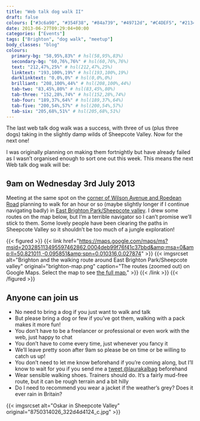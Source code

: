 ```yaml
---
title: "Web talk dog walk II"
draft: false
colours: ["#3c6a90", "#354F38", "#84a739", "#49712d", "#C4DEF5", "#213413", "#E2C69E"]
date: 2013-06-27T09:29:04+00:00
categories: ["Events"]
tags: ["Brighton", "dog walk", "meetup"]
body_classes: "blog"
colours:
  primary-bg: "58,95%,83%" # hsl(58,95%,83%)
  secondary-bg: "60,76%,76%" # hsl(60,76%,76%)
  text: "212,47%,25%" # hsl(212,47%,25%)
  linktext: "193,100%,19%" # hsl(193,100%,19%)
  darklinktext: "0,0%,0%" # hsl(0,0%,0%)
  brilliant: "208,100%,44%" # hsl(208,100%,44%)
  tab-two: "83,45%,80%" # hsl(83,45%,80%)
  tab-three: "152,28%,74%" # hsl(152,28%,74%)
  tab-four: "189,37%,64%" # hsl(189,37%,64%)
  tab-five: "200,54%,57%" # hsl(200,54%,57%)
  tab-six: "205,68%,51%" # hsl(205,68%,51%)
---
```


The last web talk dog walk was a success, with three of us (plus three dogs) taking in the slightly damp wilds of Sheepcote Valley. Now for the next one!

I was originally planning on making them fortnightly but have already failed as I wasn’t organised enough to sort one out this week. This means the next Web talk dog walk will be:

## 9am on Wednesday 3rd July 2013

Meeting at the same spot on the [corner of Wilson Avenue and Roedean Road](https://maps.google.com/maps/ms?msid=203285113495597462862.0004deb99f76f41c37bbd&amp;msa=0&amp;ll=50.816724,-0.102396&amp;spn=0.00281,0.006968) planning to walk for an hour or so (maybe slightly longer if I continue navigating badly) in [East Brighton Park/Sheepcote valley](https://maps.google.com/maps/ms?msid=203285113495597462862.0004deb99f76f41c37bbd&amp;msa=0&amp;ll=50.816724,-0.102396&amp;spn=0.00281,0.006968). I drew some routes on the map below, but I’m a terrible navigator so I can’t promise we’ll stick to them. Some lovely people have been clearing the paths in Sheepcote Valley so it shouldn’t be too much of a jungle exploration!

{{< figured >}}
  {{< link href="https://maps.google.com/maps/ms?msid=203285113495597462862.0004deb99f76f41c37bbd&amp;msa=0&amp;ll=50.821011,-0.095851&amp;spn=0.010316,0.027874" >}}
  	{{< imgsrcset alt="Brighton and the walking route around East Brighton Park/Sheepcote valley" original="brighton-map.png" caption="The routes (zoomed out) on Google Maps. Select the map to see [the full map.](https://maps.google.com/maps/ms?msid=203285113495597462862.0004deb99f76f41c37bbd&amp;msa=0&amp;ll=50.821011,-0.095851&amp;spn=0.010316,0.027874)" >}}
  {{< /link >}}
{{< /figured >}}

## Anyone can join us

* No need to bring a dog if you just want to walk and talk
* But please bring a dog or few if you’ve got them, walking with a pack makes it more fun!
* You don’t have to be a freelancer or professional or even work with the web, just happy to chat
* You don’t have to come every time, just whenever you fancy it
* We’ll leave pretty soon after 9am so please be on time or be willing to catch us up!
* You don’t need to let me know beforehand if you’re coming along, but I’ll know to wait for you if you send me a [tweet @laurakalbag](http://twitter.com/laurakalbag) beforehand
* Wear sensible walking shoes. Trainers should do. It’s a fairly mud-free route, but it can be rough terrain and a bit hilly
* Do I need to recommend you wear a jacket if the weather’s grey? Does it ever rain in Britain?

{{< imgsrcset alt="Oskar in Sheepcote Valley" original="8750314026_322d4d4124_c.jpg" >}}

	